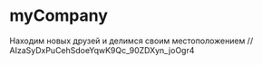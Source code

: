 # myCompany
Находим новых друзей и делимся своим местоположением
// AIzaSyDxPuCehSdoeYqwK9Qc_90ZDXyn_joOgr4
